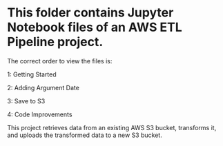 # This folder contains Jupyter Notebook files of an AWS ETL Pipeline project.

The correct order to view the files is:

  1: Getting Started

  2: Adding Argument Date

  3: Save to S3

  4: Code Improvements

This project retrieves data from an existing AWS S3 bucket, transforms it, and uploads the transformed data to a new S3 bucket.
